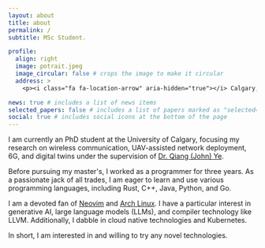```yaml
---
layout: about
title: about
permalink: /
subtitle: MSc Student.

profile:
  align: right
  image: potrait.jpeg
  image_circular: false # crops the image to make it circular
  address: >
    <p><i class="fa fa-location-arrow" aria-hidden="true"></i> Calgary, AB, Canada</p>

news: true # includes a list of news items
selected_papers: false # includes a list of papers marked as "selected={true}"
social: true # includes social icons at the bottom of the page
---
```



I am currently an PhD student at the University of Calgary, focusing my research on wireless communication, UAV-assisted network deployment, 6G, and digital twins under the supervision of [Dr. Qiang (John) Ye](https://qiang-john-ye.github.io/Research.html).

Before pursuing my master's, I worked as a programmer for three years. As a passionate jack of all trades, I am eager to learn and use various programming languages, including Rust, C++, Java, Python, and Go.

I am a devoted fan of [Neovim](https://github.com/neovim/neovim) and [Arch Linux](https://archlinux.org/). I have a particular interest in generative AI, large language models (LLMs), and compiler technology like LLVM. Additionally, I dabble in cloud native technologies and Kubernetes.

In short, I am interested in and willing to try any novel technologies.